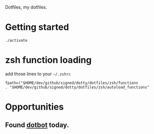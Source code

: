 Dotfiles, my dotfiles.

# Getting started

````
./activate
````
# zsh function loading
add those lines to your `~/.zshrc`

```
fpath=("$HOME/dev/github/signed/dotty/dotfiles/zsh/functions
. "$HOME/dev/github/signed/dotty/dotfiles/zsh/autoload_functions"
```
 

# Opportunities

## Found [dotbot](https://www.anishathalye.com/2014/08/03/managing-your-dotfiles/) today. 
